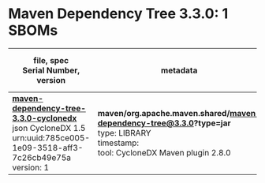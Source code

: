 Maven Dependency Tree 3.3.0: 1 SBOMs
=======

| file, spec<br>Serial Number, version| metadata | components<br>by type<br>- libs purl types |
| ----------------------------------- | -------- | ------------------------------------------ |
| **[maven-dependency-tree-3.3.0-cyclonedx](maven/org.apache.maven.shared/maven-dependency-tree/3.3.0/maven-dependency-tree-3.3.0-cyclonedx.json)**<br>json CycloneDX 1.5<br>urn:uuid:785ce005-1e09-3518-aff3-7c26cb49e75a<br>version: 1 | **maven/org.apache.maven.shared/maven-dependency-tree@3.3.0?type=jar**<br>type: LIBRARY<br>timestamp: <br>tool: CycloneDX Maven plugin 2.8.0 | 37<br>`library`: 37 <br>- `maven`: 37  |
